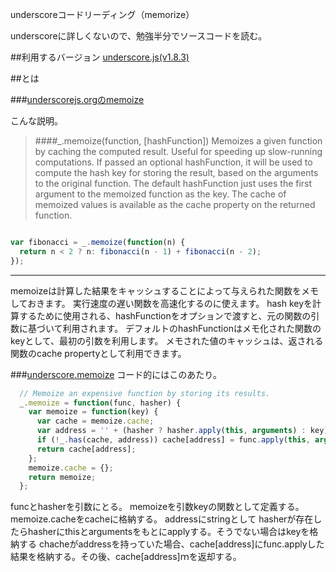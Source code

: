 underscoreコードリーディング（memorize）

underscoreに詳しくないので、勉強半分でソースコードを読む。



##利用するバージョン
[underscore.js(v1.8.3)](https://github.com/jashkenas/underscore/tree/1.8.3)


##とは


###[underscorejs.orgのmemoize](http://underscorejs.org/#memoize)

こんな説明。
>####_.memoize(function, [hashFunction]) 
>Memoizes a given function by caching the computed result. 
>Useful for speeding up slow-running computations. 
>If passed an optional hashFunction, it will be used to compute the hash key for storing the result, based on the arguments to the original function.
>The default hashFunction just uses the first argument to the memoized function as the key.
>The cache of memoized values is available as the cache property on the returned function.

```javascript

var fibonacci = _.memoize(function(n) {
  return n < 2 ? n: fibonacci(n - 1) + fibonacci(n - 2);
});

```
------------- 
memoizeは計算した結果をキャッシュすることによって与えられた関数をメモしておきます。
実行速度の遅い関数を高速化するのに使えます。
hash keyを計算するために使用される、hashFunctionをオプションで渡すと、元の関数の引数に基づいて利用されます。
デフォルトのhashFunctionはメモ化された関数のkeyとして、最初の引数を利用します。
メモされた値のキャッシュは、返される関数のcache propertyとして利用できます。


###[underscore.memoize](https://github.com/jashkenas/underscore/blob/1.8.3/underscore.js#L751)
コード的にはこのあたり。

```javascript
  // Memoize an expensive function by storing its results.
  _.memoize = function(func, hasher) {
    var memoize = function(key) {
      var cache = memoize.cache;
      var address = '' + (hasher ? hasher.apply(this, arguments) : key);
      if (!_.has(cache, address)) cache[address] = func.apply(this, arguments);
      return cache[address];
    };
    memoize.cache = {};
    return memoize;
  };
```

funcとhasherを引数にとる。
memoizeを引数keyの関数として定義する。
memoize.cacheをcacheに格納する。
addressにstringとして hasherが存在したらhasherにthisとargumentsをもとにapplyする。そうでない場合はkeyを格納する
chacheがaddressを持っていた場合、cache[address]にfunc.applyした結果を格納する。その後、cache[address]ｍを返却する。
